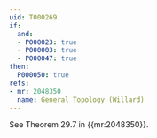 ```yaml
---
uid: T000269
if:
  and:
  - P000023: true
  - P000003: true
  - P000047: true
then:
  P000050: true
refs:
- mr: 2048350
  name: General Topology (Willard)
---
```


See Theorem 29.7 in {{mr:2048350}}.
